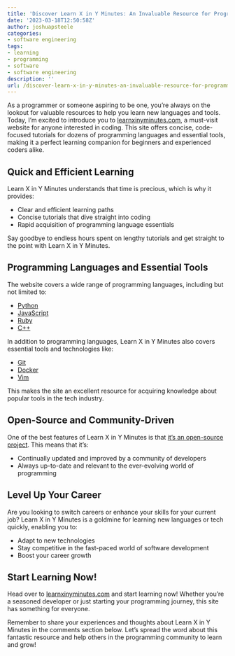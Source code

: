 ```yaml
---
title: 'Discover Learn X in Y Minutes: An Invaluable Resource for Programmers'
date: '2023-03-18T12:50:58Z'
author: joshuapsteele
categories:
- software engineering
tags:
- learning
- programming
- software
- software engineering
description: ''
url: /discover-learn-x-in-y-minutes-an-invaluable-resource-for-programmers/
---
```

As a programmer or someone aspiring to be one, you’re always on the lookout for valuable resources to help you learn new languages and tools. Today, I’m excited to introduce you to [learnxinyminutes.com](https://learnxinyminutes.com/), a must-visit website for anyone interested in coding. This site offers concise, code-focused tutorials for dozens of programming languages and essential tools, making it a perfect learning companion for beginners and experienced coders alike.

## Quick and Efficient Learning

Learn X in Y Minutes understands that time is precious, which is why it provides:

- Clear and efficient learning paths
- Concise tutorials that dive straight into coding
- Rapid acquisition of programming language essentials

Say goodbye to endless hours spent on lengthy tutorials and get straight to the point with Learn X in Y Minutes.

## Programming Languages and Essential Tools

The website covers a wide range of programming languages, including but not limited to:

- [Python](https://learnxinyminutes.com/docs/python/)
- [JavaScript](https://learnxinyminutes.com/docs/javascript/)
- [Ruby](https://learnxinyminutes.com/docs/ruby/)
- [C++](https://learnxinyminutes.com/docs/c++/)

In addition to programming languages, Learn X in Y Minutes also covers essential tools and technologies like:

- [Git](https://learnxinyminutes.com/docs/git/)
- [Docker](https://learnxinyminutes.com/docs/docker/)
- [Vim](https://learnxinyminutes.com/docs/vim/)

This makes the site an excellent resource for acquiring knowledge about popular tools in the tech industry.

## Open-Source and Community-Driven

One of the best features of Learn X in Y Minutes is that [it’s an open-source project](https://github.com/adambard/learnxinyminutes-docs). This means that it’s:

- Continually updated and improved by a community of developers
- Always up-to-date and relevant to the ever-evolving world of programming

## Level Up Your Career

Are you looking to switch careers or enhance your skills for your current job? Learn X in Y Minutes is a goldmine for learning new languages or tech quickly, enabling you to:

- Adapt to new technologies
- Stay competitive in the fast-paced world of software development
- Boost your career growth

## Start Learning Now!

Head over to [learnxinyminutes.com](https://learnxinyminutes.com/) and start learning now! Whether you’re a seasoned developer or just starting your programming journey, this site has something for everyone.

Remember to share your experiences and thoughts about Learn X in Y Minutes in the comments section below. Let’s spread the word about this fantastic resource and help others in the programming community to learn and grow!